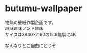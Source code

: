 # butumu-wallpaper

物無の壁紙作製企画です。</br>
趣味趣味アンド趣味</br>
サイズは3840×2160の16:9無駄に4K</br>
<br>
なんなりとご自由にどうぞ
